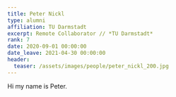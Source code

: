 ```yaml
---
title: Peter Nickl
type: alumni
affiliation: TU Darmstadt
excerpt: Remote Collaborator // *TU Darmstadt*
rank: 7
date: 2020-09-01 00:00:00
date_leave: 2021-04-30 00:00:00
header:
  teaser: /assets/images/people/peter_nickl_200.jpg
---
```


Hi my name is Peter.
